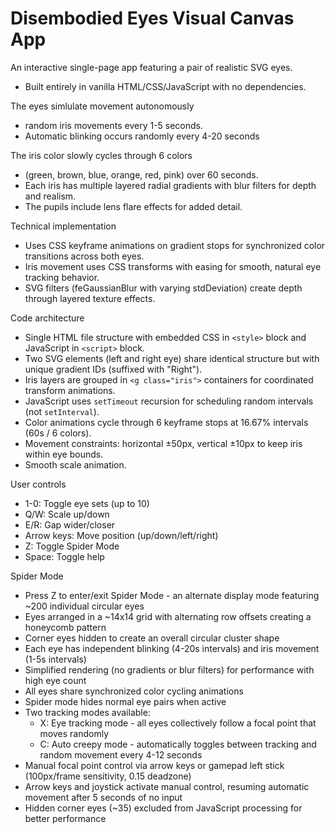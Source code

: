 # Disembodied Eyes Visual Canvas App

An interactive single-page app featuring a pair of realistic SVG eyes.
- Built entirely in vanilla HTML/CSS/JavaScript with no dependencies.

The eyes simlulate movement autonomously
- random iris movements every 1-5 seconds.
- Automatic blinking occurs randomly every 4-20 seconds

The iris color slowly cycles through 6 colors
- (green, brown, blue, orange, red, pink) over 60 seconds.
- Each iris has multiple layered radial gradients with blur filters for depth and realism.
- The pupils include lens flare effects for added detail.

Technical implementation
- Uses CSS keyframe animations on gradient stops for synchronized color transitions across both eyes.
- Iris movement uses CSS transforms with easing for smooth, natural eye tracking behavior.
- SVG filters (feGaussianBlur with varying stdDeviation) create depth through layered texture effects.

Code architecture
- Single HTML file structure with embedded CSS in `<style>` block and JavaScript in `<script>` block.
- Two SVG elements (left and right eye) share identical structure but with unique gradient IDs (suffixed with "Right").
- Iris layers are grouped in `<g class="iris">` containers for coordinated transform animations.
- JavaScript uses `setTimeout` recursion for scheduling random intervals (not `setInterval`).
- Color animations cycle through 6 keyframe stops at 16.67% intervals (60s / 6 colors).
- Movement constraints: horizontal ±50px, vertical ±10px to keep iris within eye bounds.
- Smooth scale animation.

User controls
- 1-0: Toggle eye sets (up to 10)
- Q/W: Scale up/down
- E/R: Gap wider/closer
- Arrow keys: Move position (up/down/left/right)
- Z: Toggle Spider Mode
- Space: Toggle help

Spider Mode
- Press Z to enter/exit Spider Mode - an alternate display mode featuring ~200 individual circular eyes
- Eyes arranged in a ~14x14 grid with alternating row offsets creating a honeycomb pattern
- Corner eyes hidden to create an overall circular cluster shape
- Each eye has independent blinking (4-20s intervals) and iris movement (1-5s intervals)
- Simplified rendering (no gradients or blur filters) for performance with high eye count
- All eyes share synchronized color cycling animations
- Spider mode hides normal eye pairs when active
- Two tracking modes available:
  - X: Eye tracking mode - all eyes collectively follow a focal point that moves randomly
  - C: Auto creepy mode - automatically toggles between tracking and random movement every 4-12 seconds
- Manual focal point control via arrow keys or gamepad left stick (100px/frame sensitivity, 0.15 deadzone)
- Arrow keys and joystick activate manual control, resuming automatic movement after 5 seconds of no input
- Hidden corner eyes (~35) excluded from JavaScript processing for better performance